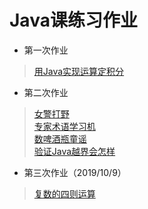 # Java课练习作业
- 第一次作业
> [用Java实现运算定积分](https://github.com/lrffun/Java/blob/master/%E7%BB%83%E4%B9%A0%E2%80%94%E5%AE%9A%E7%A7%AF%E5%88%86%E7%9A%84%E8%AE%A1%E7%AE%97/src/Main/Main.java)
- 第二次作业
> [女警打野](https://github.com/lrffun/Java/blob/master/Java%E8%AF%BE%E7%BB%83%E4%B9%A0%E4%BD%9C%E4%B8%9A/%E5%A5%B3%E8%AD%A6%E6%89%93%E9%87%8E/src/Jungle/Jungle.java)
> <br>[专家术语学习机](https://github.com/lrffun/Java/blob/master/Java%E8%AF%BE%E7%BB%83%E4%B9%A0%E4%BD%9C%E4%B8%9A/%E4%B8%93%E5%AE%B6%E6%9C%AF%E8%AF%AD%E5%AD%A6%E4%B9%A0%E6%9C%BA/src/Studying/Studying.java)
> <br>[数啤酒瓶童谣](https://github.com/lrffun/Java/blob/master/Java%E8%AF%BE%E7%BB%83%E4%B9%A0%E4%BD%9C%E4%B8%9A/%E6%95%B0%E5%95%A4%E9%85%92%E7%93%B6%E7%AB%A5%E8%B0%A3/src/Nursery/Nursery.java)
> <br>[验证Java越界会怎样](https://github.com/lrffun/Java/blob/master/Java%E8%AF%BE%E7%BB%83%E4%B9%A0%E4%BD%9C%E4%B8%9A/Java%E8%B6%8A%E7%95%8C%E4%BC%9A%E6%80%8E%E6%A0%B7%E5%8F%8Alength%E7%9A%84%E4%BD%BF%E7%94%A8.md)
- 第三次作业（2019/10/9）
> [复数的四则运算](https://github.com/lrffun/Java/blob/master/Java%E8%AF%BE%E7%BB%83%E4%B9%A0%E4%BD%9C%E4%B8%9A/%E5%A4%8D%E6%95%B0%E7%9A%84%E5%9B%9B%E5%88%99%E8%BF%90%E7%AE%97/src/PluralNumber/Main.java)
